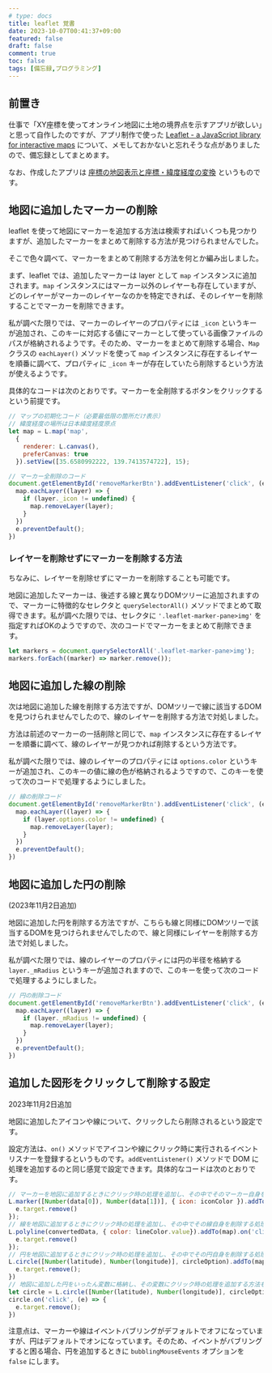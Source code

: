 ```yaml
---
# type: docs 
title: leaflet 覚書
date: 2023-10-07T00:41:37+09:00
featured: false
draft: false
comment: true
toc: false
tags: [備忘録,プログラミング]
---
```


## 前置き

仕事で「XY座標を使ってオンライン地図に土地の境界点を示すアプリが欲しい」と思って自作したのですが、アプリ制作で使った [Leaflet - a JavaScript library for interactive maps](https://leafletjs.com/) について、メモしておかないと忘れそうな点がありましたので、備忘録としてまとめます。

なお、作成したアプリは [座標の地図表示と座標・緯度経度の変換](https://kankodori-blog.com/interchangeXYandBL/) というものです。

## 地図に追加したマーカーの削除

leaflet を使って地図にマーカーを追加する方法は検索すればいくつも見つかりますが、追加したマーカーをまとめて削除する方法が見つけられませんでした。

そこで色々調べて、マーカーをまとめて削除する方法を何とか編み出しました。

まず、leaflet では、追加したマーカーは layer として `map` インスタンスに追加されます。`map` インスタンスにはマーカー以外のレイヤーも存在していますが、どのレイヤーがマーカーのレイヤーなのかを特定できれば、そのレイヤーを削除することでマーカーを削除できます。

私が調べた限りでは、マーカーのレイヤーのプロパティには `_icon` というキーが追加され、このキーに対応する値にマーカーとして使っている画像ファイルのパスが格納されるようです。そのため、マーカーをまとめて削除する場合、`Map` クラスの `eachLayer()` メソッドを使って `map` インスタンスに存在するレイヤーを順番に調べて、プロパティに `_icon` キーが存在していたら削除するという方法が使えるようです。

具体的なコードは次のとおりです。マーカーを全削除するボタンをクリックするという前提です。

```javascript
// マップの初期化コード（必要最低限の箇所だけ表示）
// 緯度経度の場所は日本緯度経度原点
let map = L.map('map',
  {
    renderer: L.canvas(),
    preferCanvas: true
  }).setView([35.6580992222, 139.7413574722], 15);

// マーカー全削除のコード
document.getElementById('removeMarkerBtn').addEventListener('click', (e) => {
  map.eachLayer((layer) => {
    if (layer._icon != undefined) {
      map.removeLayer(layer);
    }
  })
  e.preventDefault();
})
```

### レイヤーを削除せずにマーカーを削除する方法

ちなみに、レイヤーを削除せずにマーカーを削除することも可能です。

地図に追加したマーカーは、後述する線と異なりDOMツリーに追加されますので、マーカーに特徴的なセレクタと `querySelectorAll()` メソッドでまとめて取得できます。私が調べた限りでは、セレクタに `'.leaflet-marker-pane>img'` を指定すればOKのようですので、次のコードでマーカーをまとめて削除できます。

```javascript
let markers = document.querySelectorAll('.leaflet-marker-pane>img');
markers.forEach((marker) => marker.remove());
```


## 地図に追加した線の削除

次は地図に追加した線を削除する方法ですが、DOMツリーで線に該当するDOMを見つけられませんでしたので、線のレイヤーを削除する方法で対処しました。

方法は前述のマーカーの一括削除と同じで、`map` インスタンスに存在するレイヤーを順番に調べて、線のレイヤーが見つかれば削除するという方法です。

私が調べた限りでは、線のレイヤーのプロパティには `options.color` というキーが追加され、このキーの値に線の色が格納されるようですので、このキーを使って次のコードで処理するようにしました。

```javascript
// 線の削除コード
document.getElementById('removeMarkerBtn').addEventListener('click', (e) => {
  map.eachLayer((layer) => {
    if (layer.options.color != undefined) {
      map.removeLayer(layer);
    }
  })
  e.preventDefault();
})
```


## 地図に追加した円の削除

(2023年11月2日追加)

地図に追加した円を削除する方法ですが、こちらも線と同様にDOMツリーで該当するDOMを見つけられませんでしたので、線と同様にレイヤーを削除する方法で対処しました。

私が調べた限りでは、線のレイヤーのプロパティには円の半径を格納する `layer._mRadius` というキーが追加されますので、このキーを使って次のコードで処理するようにしました。

```javascript
// 円の削除コード
document.getElementById('removeMarkerBtn').addEventListener('click', (e) => {
  map.eachLayer((layer) => {
    if (layer._mRadius != undefined) {
      map.removeLayer(layer);
    }
  })
  e.preventDefault();
})
```

## 追加した図形をクリックして削除する設定

2023年11月2日追加

地図に追加したアイコンや線について、クリックしたら削除されるという設定です。

設定方法は、`on()` メソッドでアイコンや線にクリック時に実行されるイベントリスナーを登録するというものです。`addEventListener()` メソッドで DOM に処理を追加するのと同じ感覚で設定できます。具体的なコードは次のとおりです。

```javascript
// マーカーを地図に追加するときにクリック時の処理を追加し、その中でそのマーカー自身を削除する処理を追加。
L.marker([Number(data[0]), Number(data[1])], { icon: iconColor }).addTo(map).on('click', (e) => {
  e.target.remove()
});
// 線を地図に追加するときにクリック時の処理を追加し、その中でその線自身を削除する処理を追加。
L.polyline(convertedData, { color: lineColor.value}).addTo(map).on('click', (e) => {
  e.target.remove()
});
// 円を地図に追加するときにクリック時の処理を追加し、その中でその円自身を削除する処理を追加。
L.circle([Number(latitude), Number(longitude)], circleOption).addTo(map).on('click', (e) => {
  e.target.remove();
})
// 地図に追加した円をいったん変数に格納し、その変数にクリック時の処理を追加する方法もOK。
let circle = L.circle([Number(latitude), Number(longitude)], circleOption).addTo(map);
circle.on('click', (e) => {
  e.target.remove();
})
```

注意点は、マーカーや線はイベントバブリングがデフォルトでオフになっていますが、円はデフォルトでオンになっています。そのため、イベントがバブリングすると困る場合、円を追加するときに `bubblingMouseEvents` オプションを `false` にします。